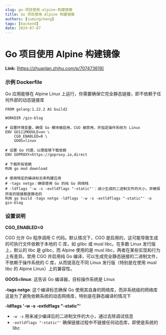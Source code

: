 ```yaml
---
slug: go-项目使用-alpine-构建镜像
title: Go 项目使用 Alpine 构建镜像
authors: [sumingcheng]
tags: [backend]
date: 2024-07-07
---
```


# Go 项目使用 Alpine 构建镜像



 **Link:** [https://zhuanlan.zhihu.com/p/707473619]

### 示例 Dockerfile  

Go 应用能够在 Alpine Linux 上运行，你需要确保它完全静态链接，即不依赖于任何外部的动态链接库

```
FROM golang:1.22.2 AS build2
​
WORKDIR /gin-blog
​
# 设置环境变量，确保 Go 模块被启用，CGO 被禁用，并指定操作系统为 Linux
ENV GO111MODULE=on \
    CGO_ENABLED=0 \
    GOOS=linux
​
# 设置 Go 代理，以便能够下载依赖
ENV GOPROXY=https://goproxy.io,direct
​
# 下载所有依赖
RUN go mod download
​
# 使用特定的编译标志来构建应用
# -tags netgo：确保使用 Go 的纯 Go 网络栈
# -ldflags '-w -s -extldflags "-static"'：减小生成的二进制文件的大小，并确保所有的链接都是静态的
RUN go build -tags netgo -ldflags '-w -s -extldflags "-static"' -o gin-blog
```
### 设置说明  

**CGO\_ENABLED=0**

CGO 允许 Go 程序调用 C 代码。默认情况下，CGO 是启用的，这可能导致生成的可执行文件依赖于本地的 C 库，如 glibc 或 musl libc。在多数 Linux 发行版上，默认的 libc 是 glibc，而 Alpine 使用的是 musl libc，两者在某些实现和行为上有差异。禁用 CGO 并启用纯 Go 编译，可以生成完全静态链接的二进制文件，不依赖于操作系统的 C 库，从而提高在不同 Linux 发行版（特别是在使用 musl libc 的 Alpine Linux）上的兼容性。

**GOOS=linux**: 这告诉 Go 编译器，目标操作系统是 Linux

**-tags netgo**: 这个编译标志确保 Go 使用其自身的网络库，而非系统级的网络库这是为了避免依赖系统的动态网络库，特别是在静态编译的情况下

**-ldflags '-w -s -extldflags "-static"'**

* `-w -s` 用来减少编译后的二进制文件的大小，通过去除调试信息
* `-extldflags "-static"'` 确保链接过程中不链接任何动态库，即使是系统的 libc